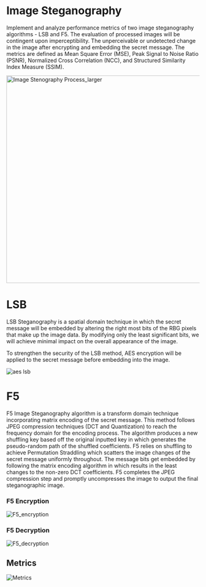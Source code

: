 # Image Steganography
Implement and analyze performance metrics of two image steganography algorithms - LSB and F5. The evaluation of processed images will be contingent upon imperceptibility. The unperceivable or undetected change in the image after encrypting and embedding the secret message. The metrics are defined as Mean Square Error (MSE), Peak Signal to Noise Ratio (PSNR), Normalized Cross Correlation (NCC), and Structured Similarity Index Measure (SSIM).

<img width="541" alt="Image Stenography Process_larger" src="https://user-images.githubusercontent.com/106625643/206066130-11f8da49-0fa4-4d9c-af9d-d8e451670814.png">

# LSB
LSB Steganography is a spatial domain technique in which the secret message will be embedded by altering the right most bits of the RBG pixels that make up the image data. By modifying only the least significant bits, we will achieve minimal impact on the overall appearance of the image.

To strengthen the security of the LSB method, AES encryption will be applied to the secret message before embedding into the image.

![aes lsb](https://user-images.githubusercontent.com/106625643/206065509-66f77849-b949-4037-ac91-d879d91e532d.png)

# F5
F5 Image Steganography algorithm is a transform domain technique incorporating matrix encoding of the secret message. This method follows JPEG compression techniques (DCT and Quantization) to reach the frequency domain for the encoding process. The algorithm produces a new shuffling key based off the original inputted key in which generates the pseudo-random path of the shuffled coefficients. F5 relies on shuffling to achieve Permutation Straddling which scatters the image changes of the secret message uniformly throughout. The message bits get embedded by following the matrix encoding algorithm in which results in the least changes to the non-zero DCT coefficients. F5 completes the JPEG compression step and promptly uncompresses the image to output the final steganographic image.
### F5 Encryption 
![F5_encryption](https://user-images.githubusercontent.com/106625643/206066350-c8965791-f251-429b-bba9-3b286af61c36.png)

### F5 Decryption
![F5_decryption](https://user-images.githubusercontent.com/106625643/206066423-0085470e-148f-45ba-a8b8-cab773497124.png)


## Metrics

![Metrics](https://user-images.githubusercontent.com/106625643/206067026-81398f36-ae65-4040-a60c-d4608acfcdac.png)

